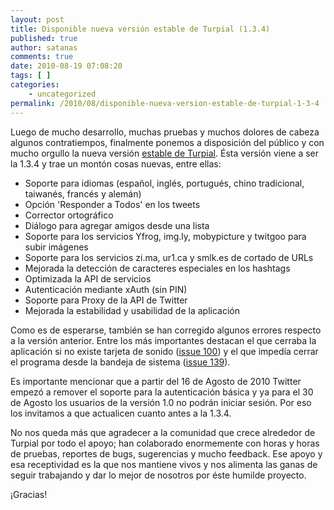 ```yaml
---
layout: post
title: Disponible nueva versión estable de Turpial (1.3.4)
published: true
author: satanas
comments: true
date: 2010-08-19 07:08:20
tags: [ ]
categories:
    - uncategorized
permalink: /2010/08/disponible-nueva-version-estable-de-turpial-1-3-4
---
```

[][1] 

Luego de mucho desarrollo, muchas pruebas y muchos dolores de cabeza algunos contratiempos, finalmente ponemos a disposición del público y con mucho orgullo la nueva versión [estable de Turpial][2]. Ésta versión viene a ser la 1.3.4 y trae un montón cosas nuevas, entre ellas:

  * Soporte para idiomas (español, inglés, portugués, chino tradicional, taiwanés, francés y alemán)
  * Opción 'Responder a Todos' en los tweets
  * Corrector ortográfico
  * Diálogo para agregar amigos desde una lista
  * Soporte para los servicios Yfrog, img.ly, mobypicture y twitgoo para subir imágenes
  * Soporte para los servicios zi.ma, ur1.ca y smlk.es de cortado de URLs
  * Mejorada la detección de caracteres especiales en los hashtags
  * Optimizada la API de servicios
  * Autenticación mediante xAuth (sin PIN)
  * Soporte para Proxy de la API de Twitter
  * Mejorada la estabilidad y usabilidad de la aplicación

Como es de esperarse, también se han corregido algunos errores respecto a la versión anterior. Entre los más importantes destacan el que cerraba la aplicación si no existe tarjeta de sonido ([issue 100][3]) y el que impedía cerrar el programa desde la bandeja de sistema ([issue 139][4]).

Es importante mencionar que a partir del 16 de Agosto de 2010 Twitter empezó a remover el soporte para la autenticación básica y ya para el 30 de Agosto los usuarios de la versión 1.0 no podrán iniciar sesión. Por eso los invitamos a que actualicen cuanto antes a la 1.3.4.

No nos queda más que agradecer a la comunidad que crece alrededor de Turpial por todo el apoyo; han colaborado enormemente con horas y horas de pruebas, reportes de bugs, sugerencias y mucho feedback. Ese apoyo y esa receptividad es la que nos mantiene vivos y nos alimenta las ganas de seguir trabajando y dar lo mejor de nosotros por éste humilde proyecto.

¡Gracias!

 [1]: http://turpial.org.ve/wp-content/uploads/2010/08/turpial1.3.4.png
 [2]: http://turpial.org.ve/downloads
 [3]: http://code.google.com/p/turpial/issues/detail?id=100&can=1&q=Status:Fixed
 [4]: http://code.google.com/p/turpial/issues/detail?id=139&can=1&q=Status:Fixed